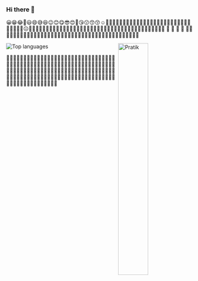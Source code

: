 ### Hi there 👋
😀😁😂🤣😃😄😅😆😉😊😋😎😍🥰😘😗😙😚☺️🙂🤗🤩🤔🤨😐😑😶🙄😏😣😥😮🤐😯😪😫😴😌😛😜😝🤤😒😓😔😕🙃🤑😲☹️🙁😖🥵😞😟🥶🥴😤😢😭😦😧🥳😨😩🤯😬😰😱😳🤪😵😡🥺😠🤬😷🤒🤕🤢🤮🤧😇🤠🤥🤫🤭🧐🤓👶 🧒 👦 👧 🧑 👨🧔👩🧓👴👵🤴👴🧓👨‍🦰👩‍🦱👨‍🦱👩‍🦲👨‍🦲👩‍🦳👨‍🦳👱‍♀️👱‍♂️👸🤴👳‍♀️👳‍♂️👲🧔🤶🎅👮‍♀️👮‍♂️


<img src="https://github-readme-stats.vercel.app/api?username=pratikmmohite&count_private=true&show_icons=true&theme=dark&title_color=09e65a&line_height=16&include_all_commits=true" align="right" width="40%"
     alt="Pratik">

<img src="https://github-readme-stats.vercel.app/api/top-langs/?username=pratikmmohite&layout=compact&theme=dark&title_color=09e65a&count_private=true" align="center"
     alt="Top languages">


🍕🍔🍟🌭🍿🧂🥓🥚🥯🥨🥐🍞🧈🥞🧇🍳🥖🧀🥗🥙🥪🌮🌯🥫🍖🍗🥩🍠🥠🥟🍕🍔🍟🌭🍿🧂🥓🥚🥯🥨🥐🍞🧈🥞🧇🍳🥖🧀🥗🥙🥪🌮🌯🥫🍖🍗🥩🍠🥠🥟🍕🍔🍟🌭🍿🧂🥓🥚🥯🥨🥐🍞🧈🥞🧇🍳🥖🧀🥗🥙🥪🌮🌯🥫🍖🍗🥩🍠🥠🥟🍕🍔🍟🌭🍿🧂🥓🥚🥯🥨🥐🍞🧈🥞🧇🍳🥖🧀🥗🥙🥪🌮🌯🥫🍖🍗🥩🍠🥠🥟🍕🍔🍟🌭🍿🧂🥓🥚🥯🥨🥐🍞🧈🥞🧇🍳🥖🧀🥗🥙🥪🌮🌾
